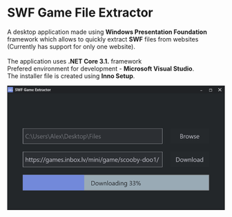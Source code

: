 # SWF Game File Extractor
A desktop application made using **Windows Presentation Foundation** framework which allows to quickly extract **SWF** files from websites (Currently has support for only one website).
<br><br>
The application uses **.NET Core 3.1.** framework <br>
Prefered environment for development - **Microsoft Visual Studio**. <br>
The installer file is created using **Inno Setup**.<br>

<img src="https://raw.githubusercontent.com/Quickz/swf-game-file-extractor/master/.github/thumbnail.png">
